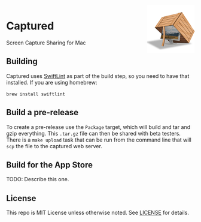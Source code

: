 <img align="right" src="/Captured/Assets.xcassets/AppIcon.appiconset/icon_128x128.png?raw=true" />

# Captured

Screen Capture Sharing for Mac

## Building

Captured uses [SwiftLint](https://github.com/realm/SwiftLint) as part of the build step, so you need to have that installed. If you are using homebrew:

```
brew install swiftlint
```

## Build a pre-release

To create a pre-release use the `Package` target, which will build and tar and gzip everything. This `.tar.gz` file can then be shared with beta testers. There is a `make upload` task that can be run from the command line that will `scp` the file to the captured web server.

## Build for the App Store

TODO: Describe this one.

## License

This repo is MIT License unless otherwise noted. See [LICENSE](LICENSE) for details.
